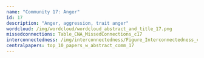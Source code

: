 ```yaml
---
name: "Community 17: Anger"
id: 17
description: "Anger, aggression, trait anger"
wordcloud: /img/wordcloud/wordcloud_abstract_and_title_17.png
missedconnections: Table_CNA_MissedConnections_c17
interconnectedness: /img/interconnectedness/Figure_Interconnectedness_c17.png
centralpapers: top_10_papers_w_abstract_comm_17
---
```

